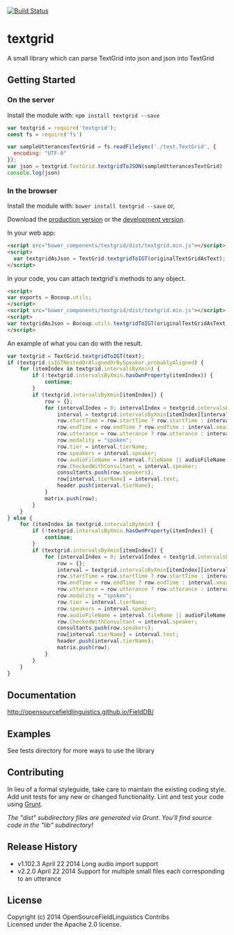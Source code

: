 [![Build Status](https://travis-ci.org/OpenSourceFieldlinguistics/PraatTextGridJS.png)](https://travis-ci.org/OpenSourceFieldlinguistics/PraatTextGridJS)
# textgrid

A small library which can parse TextGrid into json and json into TextGrid

## Getting Started
### On the server
Install the module with: `npm install textgrid --save`

```javascript
var textgrid = require('textgrid');
const fs = require('fs')

var sampleUtterancesTextGrid = fs.readFileSync('./test.TextGrid', {
  encoding: "UTF-8"
});
var json = textgrid.TextGrid.textgridToJSON(sampleUtterancesTextGrid)
console.log(json)
```

### In the browser

Install the module with: `bower install textgrid --save` or,
 
Download the [production version][min] or the [development version][max].

[min]: https://raw.github.com/OpenSourceFieldlinguistics/PraatTextGridJS/master/dist/textgrid.min.js
[max]: https://raw.github.com/OpenSourceFieldlinguistics/PraatTextGridJS/master/dist/textgrid.js

In your web app:

```html
<script src="bower_components/textgrid/dist/textgrid.min.js"></script>
<script>
  var textgridAsJson = TextGrid.textgridToIGT(originalTextGridAsText);
</script>
```

In your code, you can attach textgrid's methods to any object.

```html
<script>
var exports = Bocoup.utils;
</script>
<script src="bower_components/textgrid/dist/textgrid.min.js"></script>
<script>
var textgridAsJson = Bocoup.utils.textgridToIGT(originalTextGridAsText); // "init"
</script>
```

An example of what you can do with the result.

```js
var textgrid = TextGrid.textgridToIGT(text);
if (textgrid.isIGTNestedOrAlignedOrBySpeaker.probablyAligned) {
	for (itemIndex in textgrid.intervalsByXmin) {
		if (!textgrid.intervalsByXmin.hasOwnProperty(itemIndex)) {
			continue;
		}
		if (textgrid.intervalsByXmin[itemIndex]) {
			row = {};
			for (intervalIndex = 0; intervalIndex < textgrid.intervalsByXmin[itemIndex].length; intervalIndex++) {
				interval = textgrid.intervalsByXmin[itemIndex][intervalIndex];
				row.startTime = row.startTime ? row.startTime : interval.xmin;
				row.endTime = row.endTime ? row.endTime : interval.xmax;
				row.utterance = row.utterance ? row.utterance : interval.text.trim();
				row.modality = "spoken";
				row.tier = interval.tierName;
				row.speakers = interval.speaker;
				row.audioFileName = interval.fileName || audioFileName;
				row.CheckedWithConsultant = interval.speaker;
				consultants.push(row.speakers);
				row[interval.tierName] = interval.text;
				header.push(interval.tierName);
			}
			matrix.push(row);
		}
	}
} else {
	for (itemIndex in textgrid.intervalsByXmin) {
		if (!textgrid.intervalsByXmin.hasOwnProperty(itemIndex)) {
			continue;
		}
		if (textgrid.intervalsByXmin[itemIndex]) {
			for (intervalIndex = 0; intervalIndex < textgrid.intervalsByXmin[itemIndex].length; intervalIndex++) {
				row = {};
				interval = textgrid.intervalsByXmin[itemIndex][intervalIndex];
				row.startTime = row.startTime ? row.startTime : interval.xmin;
				row.endTime = row.endTime ? row.endTime : interval.xmax;
				row.utterance = row.utterance ? row.utterance : interval.text.trim();
				row.modality = "spoken";
				row.tier = interval.tierName;
				row.speakers = interval.speaker;
				row.audioFileName = interval.fileName || audioFileName;
				row.CheckedWithConsultant = interval.speaker;
				consultants.push(row.speakers);
				row[interval.tierName] = interval.text;
				header.push(interval.tierName);
				matrix.push(row);
			}
		}
	}
}

```

## Documentation
http://opensourcefieldlinguistics.github.io/FieldDB/

## Examples
See tests directory for more ways to use the library

## Contributing
In lieu of a formal styleguide, take care to maintain the existing coding style. Add unit tests for any new or changed functionality. Lint and test your code using [Grunt](http://gruntjs.com/).

_The "dist" subdirectory files are generated via Grunt. You'll find source code in the "lib" subdirectory!_

## Release History
* v1.102.3 April 22 2014 Long audio import support 
* v2.2.0 April 22 2014 Support for multiple small files each corresponding to an utterance 


## License
Copyright (c) 2014 OpenSourceFieldLinguistics Contribs  
Licensed under the Apache 2.0 license.
